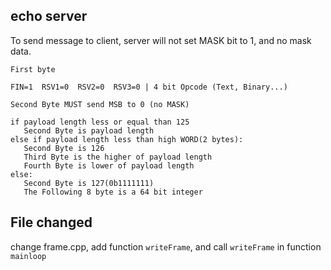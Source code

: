 ## echo server

To send message to client, server will not set MASK bit to 1, and no mask data.

```
First byte 

FIN=1  RSV1=0  RSV2=0  RSV3=0 | 4 bit Opcode (Text, Binary...)

Second Byte MUST send MSB to 0 (no MASK)

if payload length less or equal than 125
   Second Byte is payload length
else if payload length less than high WORD(2 bytes):
   Second Byte is 126
   Third Byte is the higher of payload length
   Fourth Byte is lower of payload length
else:
   Second Byte is 127(0b1111111)
   The Following 8 byte is a 64 bit integer

```

## File changed

change frame.cpp, add function `writeFrame`, and call `writeFrame` in function `mainloop`
